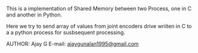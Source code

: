 This is a implementation of Shared Memory between two Process, one in C and another in Python.

Here we try to send array of values from joint encoders drive wriiten in C to a a python process for susbsequent processing.

AUTHOR: Ajay G
E-mail: ajaygunalan1995@gmail.com

